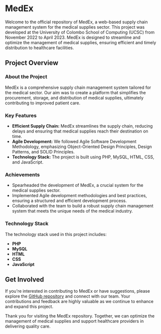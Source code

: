 # MedEx

Welcome to the official repository of MedEx, a web-based supply chain management system for the medical supplies sector. This project was developed at the University of Colombo School of Computing (UCSC) from November 2022 to April 2023. MedEx is designed to streamline and optimize the management of medical supplies, ensuring efficient and timely distribution to healthcare facilities.

## Project Overview

### About the Project
MedEx is a comprehensive supply chain management system tailored for the medical sector. Our aim was to create a platform that simplifies the procurement, storage, and distribution of medical supplies, ultimately contributing to improved patient care.

### Key Features
- **Efficient Supply Chain:** MedEx streamlines the supply chain, reducing delays and ensuring that medical supplies reach their destination on time.
- **Agile Development:** We followed Agile Software Development Methodology, emphasizing Object-Oriented Design Principles, Design Patterns, and SOLID Principles.
- **Technology Stack:** The project is built using PHP, MySQL, HTML, CSS, and JavaScript.

### Achievements
- Spearheaded the development of MedEx, a crucial system for the medical supplies sector.
- Implemented Agile development methodologies and best practices, ensuring a structured and efficient development process.
- Collaborated with the team to build a robust supply chain management system that meets the unique needs of the medical industry.

### Technology Stack
The technology stack used in this project includes:
- **PHP**
- **MySQL**
- **HTML**
- **CSS**
- **JavaScript**

## Get Involved
If you're interested in contributing to MedEx or have suggestions, please explore the [GitHub repository](https://github.com/kulasinghet/MedEx) and connect with our team. Your contributions and feedback are highly valuable as we continue to enhance and expand this project.

Thank you for visiting the MedEx repository. Together, we can optimize the management of medical supplies and support healthcare providers in delivering quality care.
